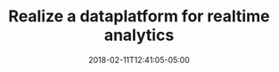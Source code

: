 ---
title: Realize a dataplatform for realtime analytics 
date: 2018-02-11T12:41:05-05:00
description: >
  Samengezond is an initiative by Menzis to encourage people to adopt healthy behaviors. They developed an app that stores data in Dacadoo. The data platform needed to integrate the app's data with other data sources like Mailchimp and Typeform in real time. I was responsible for designing the Azure architecture, developing the integration with the APIs and other resources, and delivery.
tags:
  - Macaw
  - Azure SQL Database
  - Azure Data Factory
  - Azure Blob Storage
  - Azure Databricks
  - Azure Functions
  - Azure Queue Storage
  - Dacadoo
  - Mailchimp
  - Typeform
duration: 10
client: Samengezond (Menzis)
role: Data Engineer
weight: 7
---